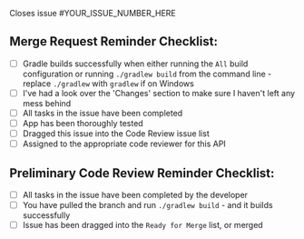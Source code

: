 Closes issue #YOUR_ISSUE_NUMBER_HERE
<!-- E.g. Closes issue #3 -->

## Merge Request Reminder Checklist:

* [ ] Gradle builds successfully when either running the `All` build
  configuration or running `./gradlew build` from the command line - replace
  `./gradlew` with `gradlew` if on Windows
* [ ] I've had a look over the 'Changes' section to make sure I haven't left
  any mess behind
* [ ] All tasks in the issue have been completed
* [ ] App has been thoroughly tested
* [ ] Dragged this issue into the Code Review issue list
* [ ] Assigned to the appropriate code reviewer for this API

<!--
Remember to drag your issue over to the Code Review list on the issues
page when it's ready to be code reviewed.
-->

## Preliminary Code Review Reminder Checklist:

* [ ] All tasks in the issue have been completed by the developer
* [ ] You have pulled the branch and run `./gradlew build` - and it builds
  successfully
* [ ] Issue has been dragged into the `Ready for Merge` list, or merged
